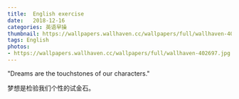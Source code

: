 ```yaml
---
title:  English exercise
date:   2018-12-16
categories: 英语早操
thumbnail: https://wallpapers.wallhaven.cc/wallpapers/full/wallhaven-402697.jpg
tags: English
photos:
- https://wallpapers.wallhaven.cc/wallpapers/full/wallhaven-402697.jpg
---
```


"Dreams are the touchstones of our characters."
<p>梦想是检验我们个性的试金石。</p>

